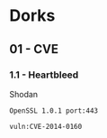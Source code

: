 # Dorks

## 01 - CVE

### 1.1 - Heartbleed

Shodan

```
OpenSSL 1.0.1 port:443

vuln:CVE-2014-0160
```